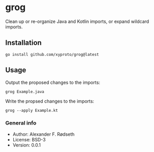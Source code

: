 # grog

Clean up or re-organize Java and Kotlin imports, or expand wildcard imports.

## Installation

    go install github.com/xyproto/grog@latest

## Usage

Output the proposed changes to the imports:

    grog Example.java

Write the propsed changes to the imports:

    grog --apply Example.kt

### General info

* Author: Alexander F. Rødseth
* License: BSD-3
* Version: 0.0.1
